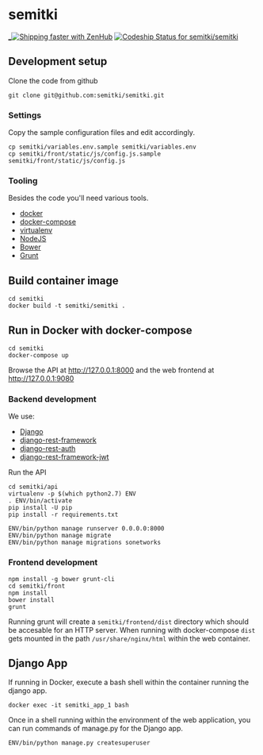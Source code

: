 # semitki


[_![Shipping faster with ZenHub](https://raw.githubusercontent.com/ZenHubIO/support/master/zenhub-badge.png)](https://www.zenhub.com)
[ ![Codeship Status for semitki/semitki](https://app.codeship.com/projects/2b89f950-cac9-0134-a140-7e371e5d68a3/status?branch=master)](https://app.codeship.com/projects/199702)




## Development setup

Clone the code from github


    git clone git@github.com:semitki/semitki.git


### Settings

Copy the sample configuration files and edit accordingly.


    cp semitki/variables.env.sample semitki/variables.env
    cp semitki/front/static/js/config.js.sample semitki/front/static/js/config.js


### Tooling

Besides the code you'll need various tools.


  * [docker](https://www.docker.com/products/docker)
  * [docker-compose](https://docs.docker.com/compose/)
  * [virtualenv](https://virtualenv.pypa.io/en/stable/)
  * [NodeJS](https://nodejs.org/en/)
  * [Bower](https://bower.io/)
  * [Grunt](http://gruntjs.com/)


## Build container image


    cd semitki
    docker build -t semitki/semitki .


## Run in Docker with docker-compose


    cd semitki
    docker-compose up


Browse the API at http://127.0.0.1:8000 and the web frontend at
http://127.0.0.1:9080


### Backend development

We use:

* [Django](https://www.djangoproject.com/)
* [django-rest-framework](http://www.django-rest-framework.org/)
* [django-rest-auth](https://github.com/Tivix/django-rest-auth/)
* [django-rest-framework-jwt](http://getblimp.github.io/django-rest-framework-jwt/)


Run the API


    cd semitki/api
    virtualenv -p $(which python2.7) ENV
    . ENV/bin/activate
    pip install -U pip
    pip install -r requirements.txt

    ENV/bin/python manage runserver 0.0.0.0:8000
    ENV/bin/python manage migrate
    ENV/bin/python manage migrations sonetworks



### Frontend development


    npm install -g bower grunt-cli
    cd semitki/front
    npm install
    bower install
    grunt


Running grunt will create a `semitki/frontend/dist` directory which
should be accesable for an HTTP server. When running with
docker-compose `dist` gets mounted in the path
`/usr/share/nginx/html` within the web container.


## Django App


If running in Docker, execute a bash shell within the container running
the django app.


    docker exec -it semitki_app_1 bash


Once in a shell running within the environment of the web application,
you can run commands of manage.py for the Django app.



    ENV/bin/python manage.py createsuperuser

